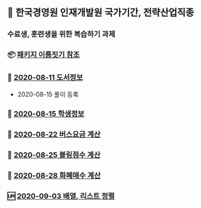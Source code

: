 ## :train:  한국경영원 인재개발원 국가기간, 전략산업직종
### 수료생, 훈련생을 위한 복습하기 과제

### :package: [패키지 이름짓기 참조](https://github.com/callor/Biz_HomeWork/blob/master/%ED%8C%A8%ED%82%A4%EC%A7%80_%EC%9D%B4%EB%A6%84%EC%A7%93%EA%B8%B0.md)

### :bear: [2020-08-11 도서정보](https://github.com/callor/Biz_HomeWork/tree/master/Java_HomeWork_001)
* 2020-08-15 풀이 등록

### :water_buffalo: [2020-08-15 학생정보](https://github.com/callor/Biz_HomeWork/tree/master/Java_HomeWork_002)

### :snail: [2020-08-22 버스요금 계산](https://github.com/callor/Biz_HomeWork/tree/master/Java_HomeWork_003)

### :bowling: [2020-08-25 볼링점수 계산](https://github.com/callor/Biz_HomeWork/tree/master/Java_HomeWork_004)

### :newspaper: [2020-08-28 화폐매수 계산](https://github.com/callor/Biz_HomeWork/tree/master/Java_HomeWork_005)

### :up: [2020-09-03 배열, 리스트 정렬](https://github.com/callor/Biz_HomeWork/tree/master/java_HomeWork_006)